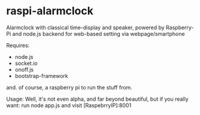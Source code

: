 # raspi-alarmclock
Alarmclock with classical time-display and speaker, powered by Raspberry-Pi and node.js backend for web-based setting via webpage/smartphone 

Requires:
- node.js
- socket.io
- onoff.js
- bootstrap-framework
 
and. of course, a raspberry pi to run the stuff from.

Usage:
Well, it's not even alpha, and far beyond beautiful, but if you really want: 
run
  node app.js
and visit [RaspebrryIP]:8001
